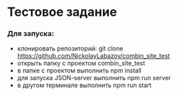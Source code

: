 
# Тестовое задание

### Для запуска: 
* клонировать репозиторий: git clone https://github.com/NickolayLabazov/combin_site_test 
* открыть папку c проектом combin_site_test
* в папке с проектом выполнить npm install
* для запуска JSON-server выполнить npm run server  
* в другом терминале выполнить npm run start


